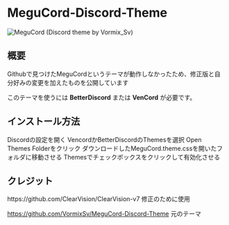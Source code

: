 # MeguCord-Discord-Theme
![MeguCord (Discord theme by Vormix_Sv)](https://github.com/VormixSv/MeguCord-Discord-Theme/assets/101508835/64207af4-e8c9-4373-9459-3fa8860e42d9)
<h2>概要</h2>
Githubで見つけたMeguCordというテーマが動作しなかったため、修正版と自分好みの変更を加えたものを公開しています

このテーマを使うには **BetterDiscord** または **VenCord** が必要です。

<h2>インストール方法</h2>
Discordの設定を開く 
VencordかBetterDiscordのThemesを選択 
Open Themes Folderをクリック 
ダウンロードしたMeguCord.theme.cssを開いたフォルダに移動させる 
Themesでチェックボックスをクリックして有効化させる 

<h2>クレジット</h2>
https://github.com/ClearVision/ClearVision-v7  修正のために使用

https://github.com/VormixSv/MeguCord-Discord-Theme 元のテーマ
